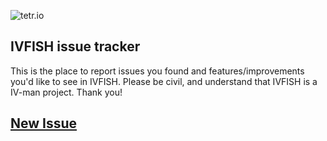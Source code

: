 ![tetr.io](https://media.discordapp.net/attachments/955601338807504908/968341671173578822/Untitled_Artwork.jpg)

## IVFISH issue tracker

This is the place to report issues you found and features/improvements you'd like to see in IVFISH. Please be civil, and understand that IVFISH is a IV-man project. Thank you!

## [New Issue](https://github.com/124274sashimi/IVFISHissues/issues/new/choose)

